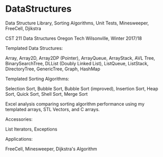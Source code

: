 # DataStructures
Data Structure Library, Sorting Algorithms, Unit Tests, Minesweeper, FreeCell, Djikstra

CST 211 Data Structures Oregon Tech Wilsonville, Winter 2017/18

Templated Data Structures: 

Array,
Array2D,
Array2DP (Pointer),
ArrayQueue,
ArrayStack,
AVL Tree,
BinarySearchTree,
DLList (Doubly Linked List),
ListQueue,
ListStack,
DirectoryTree,
GenericTree,
Graph,
HashMap

Templated Sorting Algorithms:

Selection Sort,
Bubble Sort,
Bubble Sort (improved),
Insertion Sort,
Heap Sort,
Quick Sort,
Shell Sort,
Merge Sort

Excel analysis comparing sorting algorithm performance using my templated arrays, STL Vectors, and C arrays.


Accessories:

List Iterators,
Exceptions

Applications:

FreeCell,
Minesweeper,
Dijkstra's Algorithm
